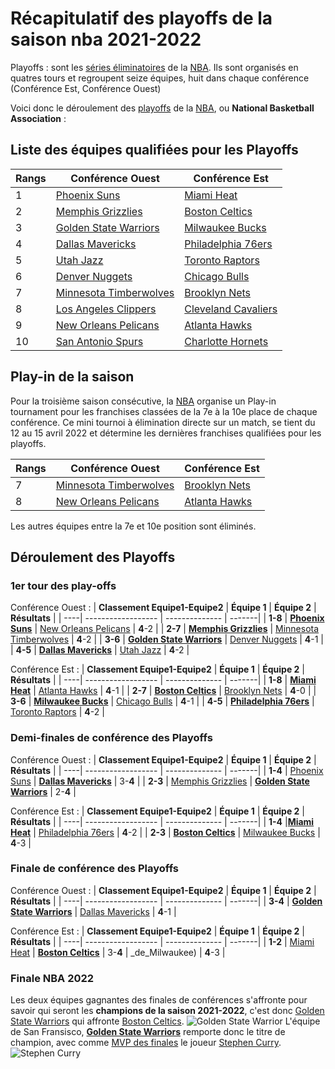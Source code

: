 # Récapitulatif des playoffs de la saison nba 2021-2022

Playoffs
: sont les [séries éliminatoires](https://fr.wikipedia.org/wiki/S%C3%A9rie_%C3%A9liminatoire) de la [NBA](https://fr.wikipedia.org/wiki/National_Basketball_Association). Ils sont organisés en quatres tours et regroupent seize équipes, huit dans chaque conférence (Conférence Est, Conférence Ouest)

Voici donc le déroulement des [playoffs](https://fr.wikipedia.org/wiki/Playoffs_NBA) de la [NBA](https://fr.wikipedia.org/wiki/National_Basketball_Association), ou **National Basketball Association** :

## Liste des équipes qualifiées pour les Playoffs

| **Rangs**| **Conférence Ouest**   | **Conférence Est** |
| ----| ------------------ | -------------- |
| 1 | [Phoenix Suns](https://fr.wikipedia.org/wiki/Suns_de_Phoenix) | [Miami Heat](https://fr.wikipedia.org/wiki/Heat_de_Miami) |
| 2 | [Memphis Grizzlies](https://fr.wikipedia.org/wiki/Grizzlies_de_Memphis) | [Boston Celtics](https://fr.wikipedia.org/wiki/Celtics_de_Boston) |
| 3 | [Golden State Warriors](https://fr.wikipedia.org/wiki/Warriors_de_Golden_State) | [Milwaukee Bucks](https://fr.wikipedia.org/wiki/Bucks_de_Milwaukee) |
| 4 | [Dallas Mavericks](https://fr.wikipedia.org/wiki/Mavericks_de_Dallas) | [Philadelphia 76ers](https://fr.wikipedia.org/wiki/76ers_de_Philadelphie) |
| 5 | [Utah Jazz](https://fr.wikipedia.org/wiki/Jazz_de_l%27Utah) | [Toronto Raptors](https://fr.wikipedia.org/wiki/Raptors_de_Toronto) |
| 6 | [Denver Nuggets](https://fr.wikipedia.org/wiki/Nuggets_de_Denver) | [Chicago Bulls](https://fr.wikipedia.org/wiki/Bulls_de_Chicago) |
| 7 | [Minnesota Timberwolves](https://fr.wikipedia.org/wiki/Timberwolves_du_Minnesota) | [Brooklyn Nets](https://fr.wikipedia.org/wiki/Nets_de_Brooklyn) |
| 8 | [Los Angeles Clippers](https://fr.wikipedia.org/wiki/Clippers_de_Los_Angeles) | [Cleveland Cavaliers](https://fr.wikipedia.org/wiki/Cavaliers_de_Cleveland) |
| 9 | [New Orleans Pelicans](https://fr.wikipedia.org/wiki/Pelicans_de_La_Nouvelle-Orl%C3%A9ans) | [Atlanta Hawks](https://fr.wikipedia.org/wiki/Hawks_d%27Atlanta) |
| 10 | [San Antonio Spurs](https://fr.wikipedia.org/wiki/Spurs_de_San_Antonio) | [Charlotte Hornets](https://fr.wikipedia.org/wiki/Hornets_de_Charlotte_(NBA)) |

## Play-in de la saison
Pour la troisième saison consécutive, la [NBA](https://fr.wikipedia.org/wiki/National_Basketball_Association) organise un Play-in tournament pour les franchises classées de la 7e à la 10e place de chaque conférence. Ce mini tournoi à élimination directe sur un match, se tient du 12 au 15 avril 2022 et détermine les dernières franchises qualifiées pour les playoffs. 

| **Rangs**| **Conférence Ouest**   | **Conférence Est** |
| --- | --- | --- |
| 7 | [Minnesota Timberwolves](https://fr.wikipedia.org/wiki/Timberwolves_du_Minnesota) | [Brooklyn Nets](https://fr.wikipedia.org/wiki/Nets_de_Brooklyn) |
| 8 | [New Orleans Pelicans](https://fr.wikipedia.org/wiki/Pelicans_de_La_Nouvelle-Orl%C3%A9ans) | [Atlanta Hawks](https://fr.wikipedia.org/wiki/Hawks_d%27Atlanta) |

Les autres équipes entre la 7e et 10e position sont éliminés.


## Déroulement des Playoffs

### 1er tour des play-offs

Conférence Ouest :
| **Classement Equipe1-Equipe2** | **Équipe 1**   | **Équipe 2** | **Résultats** |
| ----| ------------------ | -------------- | -------|
| **1-8** | **[Phoenix Suns](https://fr.wikipedia.org/wiki/Suns_de_Phoenix)** | [New Orleans Pelicans](https://fr.wikipedia.org/wiki/Pelicans_de_La_Nouvelle-Orl%C3%A9ans) | **4**-2 |
| **2-7** | **[Memphis Grizzlies](https://fr.wikipedia.org/wiki/Grizzlies_de_Memphis)** | [Minnesota Timberwolves](https://fr.wikipedia.org/wiki/Timberwolves_du_Minnesota) | **4**-2 |
| **3-6** | **[Golden State Warriors](https://fr.wikipedia.org/wiki/Warriors_de_Golden_State)** | [Denver Nuggets](https://fr.wikipedia.org/wiki/Nuggets_de_Denver) | **4**-1 |
| **4-5** | **[Dallas Mavericks](https://fr.wikipedia.org/wiki/Mavericks_de_Dallas)** | [Utah Jazz](https://fr.wikipedia.org/wiki/Jazz_de_l%27Utah) | **4**-2 |

Conférence Est :
| **Classement Equipe1-Equipe2** | **Équipe 1**   | **Équipe 2** | **Résultats** |
| ----| ------------------ | -------------- | -------|
| **1-8** | **[Miami Heat](https://fr.wikipedia.org/wiki/Heat_de_Miami)** | [Atlanta Hawks](https://fr.wikipedia.org/wiki/Hawks_d%27Atlanta) | **4**-1 |
| **2-7** | **[Boston Celtics](https://fr.wikipedia.org/wiki/Celtics_de_Boston)** | [Brooklyn Nets](https://fr.wikipedia.org/wiki/Nets_de_Brooklyn) | **4**-0 |
| **3-6** | **[Milwaukee Bucks](https://fr.wikipedia.org/wiki/Bucks_de_Milwaukee)** | [Chicago Bulls](https://fr.wikipedia.org/wiki/Bulls_de_Chicago) | **4**-1 |
| **4-5** | **[Philadelphia 76ers](https://fr.wikipedia.org/wiki/76ers_de_Philadelphie)** | [Toronto Raptors](https://fr.wikipedia.org/wiki/Raptors_de_Toronto) | **4**-2 |

### Demi-finales de conférence des Playoffs

Conférence Ouest :
| **Classement Equipe1-Equipe2** | **Équipe 1**   | **Équipe 2** | **Résultats** |
| ----| ------------------ | -------------- | -------|
| **1-4** | [Phoenix Suns](https://fr.wikipedia.org/wiki/Suns_de_Phoenix) | **[Dallas Mavericks](https://fr.wikipedia.org/wiki/Mavericks_de_Dallas)** | 3-**4** |
| **2-3** | [Memphis Grizzlies](https://fr.wikipedia.org/wiki/Grizzlies_de_Memphis) | **[Golden State Warriors](https://fr.wikipedia.org/wiki/Warriors_de_Golden_State)** | 2-**4** |

Conférence Est :
| **Classement Equipe1-Equipe2** | **Équipe 1**   | **Équipe 2** | **Résultats** |
| ----| ------------------ | -------------- | -------|
| **1-4** |**[Miami Heat](https://fr.wikipedia.org/wiki/Heat_de_Miami)**  | [Philadelphia 76ers](https://fr.wikipedia.org/wiki/76ers_de_Philadelphie) | **4**-2 |
| **2-3** | **[Boston Celtics](https://fr.wikipedia.org/wiki/Celtics_de_Boston)** | [Milwaukee Bucks](https://fr.wikipedia.org/wiki/Bucks_de_Milwaukee) | **4**-3 |

### Finale de conférence des Playoffs

Conférence Ouest :
| **Classement Equipe1-Equipe2** | **Équipe 1**   | **Équipe 2** | **Résultats** |
| ----| ------------------ | -------------- | -------|
| **3-4** | **[Golden State Warriors](https://fr.wikipedia.org/wiki/Warriors_de_Golden_State)** | [Dallas Mavericks](https://fr.wikipedia.org/wiki/Mavericks_de_Dallas) | **4**-1 |

Conférence Est :
| **Classement Equipe1-Equipe2** | **Équipe 1**   | **Équipe 2** | **Résultats** |
| ----| ------------------ | -------------- | -------|
| **1-2** | [Miami Heat](https://fr.wikipedia.org/wiki/Heat_de_Miami)  |  **[Boston Celtics](https://fr.wikipedia.org/wiki/Celtics_de_Boston)** | 3-**4** |
_de_Milwaukee) | **4**-3 |

### Finale NBA 2022

Les deux équipes gagnantes des finales de conférences s'affronte pour savoir qui seront les **champions de la saison 2021-2022**, c'est donc [Golden State Warriors](https://fr.wikipedia.org/wiki/Warriors_de_Golden_State) qui affronte [Boston Celtics](https://fr.wikipedia.org/wiki/Celtics_de_Boston).
![Golden State Warrior](https://upload.wikimedia.org/wikipedia/fr/thumb/0/07/Warriors_de_Golden_State_logo_2019.png/800px-Warriors_de_Golden_State_logo_2019.png)
L'équipe de San Fransisco, **[Golden State Warriors](https://fr.wikipedia.org/wiki/Warriors_de_Golden_State)** remporte donc le titre de champion, avec comme [MVP des finales](https://fr.wikipedia.org/wiki/Troph%C3%A9e_Bill_Russell_du_meilleur_joueur_des_Finales_NBA) le joueur [Stephen Curry](https://fr.wikipedia.org/wiki/Stephen_Curry).
![Stephen Curry](https://pbs.twimg.com/media/FVa-ABXVUAAzuNn?format=jpg&name=large)